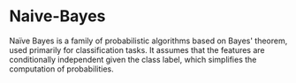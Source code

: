 # Naive-Bayes
Naïve Bayes is a family of probabilistic algorithms based on Bayes' theorem, used primarily for classification tasks. It assumes that the features are conditionally independent given the class label, which simplifies the computation of probabilities. 
